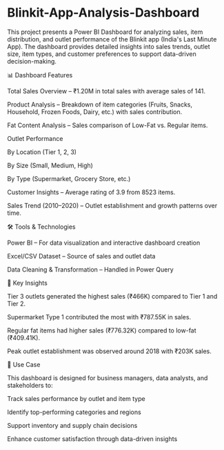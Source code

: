 # Blinkit-App-Analysis-Dashboard
This project presents a Power BI Dashboard for analyzing sales, item distribution, and outlet performance of the Blinkit app (India's Last Minute App). The dashboard provides detailed insights into sales trends, outlet size, item types, and customer preferences to support data-driven decision-making.


📊 Dashboard Features

Total Sales Overview – ₹1.20M in total sales with average sales of 141.

Product Analysis – Breakdown of item categories (Fruits, Snacks, Household, Frozen Foods, Dairy, etc.) with sales contribution.

Fat Content Analysis – Sales comparison of Low-Fat vs. Regular items.

Outlet Performance

By Location (Tier 1, 2, 3)

By Size (Small, Medium, High)

By Type (Supermarket, Grocery Store, etc.)

Customer Insights – Average rating of 3.9 from 8523 items.

Sales Trend (2010–2020) – Outlet establishment and growth patterns over time.

🛠 Tools & Technologies

Power BI – For data visualization and interactive dashboard creation

Excel/CSV Dataset – Source of sales and outlet data

Data Cleaning & Transformation – Handled in Power Query

🚀 Key Insights

Tier 3 outlets generated the highest sales (₹466K) compared to Tier 1 and Tier 2.

Supermarket Type 1 contributed the most with ₹787.55K in sales.

Regular fat items had higher sales (₹776.32K) compared to low-fat (₹409.41K).

Peak outlet establishment was observed around 2018 with ₹203K sales.

📌 Use Case

This dashboard is designed for business managers, data analysts, and stakeholders to:

Track sales performance by outlet and item type

Identify top-performing categories and regions

Support inventory and supply chain decisions

Enhance customer satisfaction through data-driven insights
